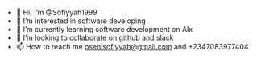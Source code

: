 - 👋 Hi, I’m @Sofiyyah1999
- 👀 I’m interested in software developing
- 🌱 I’m currently learning software development on Alx
- 💞️ I’m looking to collaborate on github and slack
- 📫 How to reach me osenisofiyyah@gmail.com and +2347083977404

<!---
Sofiyyah1999/Sofiyyah1999 is a ✨ special ✨ repository because its `README.md` (this file) appears on your GitHub profile.
You can click the Preview link to take a look at your changes.
--->
